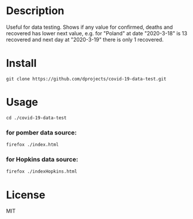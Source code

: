# Description

Useful for data testing. Shows if any value for confirmed, deaths and recovered has 
lower next value, e.g. for "Poland" at date "2020-3-18" is 13 recovered and next day 
at "2020-3-19" there is only 1 recovered.

# Install

    git clone https://github.com/dprojects/covid-19-data-test.git

# Usage

    cd ./covid-19-data-test
    
### for pomber data source: 

    firefox ./index.html

### for Hopkins data source:     
    
    firefox ./indexHopkins.html
    
# License

MIT

